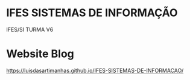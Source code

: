 # IFES SISTEMAS DE INFORMAÇÃO
IFES/SI TURMA V6

# Website Blog
https://luisdasartimanhas.github.io/IFES-SISTEMAS-DE-INFORMACAO/
